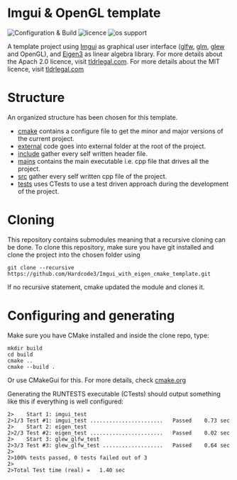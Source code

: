 # Imgui & OpenGL template

![Configuration & Build](https://github.com/Hardcode3/Imgui-OpenGL-Linear-Algebra-starter/actions/workflows/configurenbuild.yml/badge.svg?branch=master)
![licence](https://img.shields.io/github/license/Hardcode3/Imgui-OpenGL-Linear-Algebra-starter)
![os support](https://img.shields.io/static/v1?label=Supports&message=Windows|Linux|MacOS&color=<COLOR>)

A template project using [Imgui](external/imgui) as graphical user interface ([glfw](external/glfw), [glm](external/glm), [glew](external/glew) and OpenGL), and [Eigen3](external/eigen) as linear algebra library.
For more details about the Apach 2.0 licence, visit [tldrlegal.com](https://tldrlegal.com/license/apache-license-2.0-(apache-2.0)).
For more details about the MIT licence, visit [tldrlegal.com](https://tldrlegal.com/license/mit-license)

# Structure
An organized structure has been chosen for this template.
- [cmake](cmake) contains a configure file to get the minor and major versions of the current project.
- [external](external) code goes into external folder at the root of the project.
- [include](include) gather every self written header file.
- [mains](mains) contains the main executable i.e. cpp file that drives all the project.
- [src](src) gather every self written cpp file of the project.
- [tests](tests) uses CTests to use a test driven approach during the development of the project.

# Cloning
This repository contains submodules meaning that a recursive cloning can be done.
To clone this repository, make sure you have git installed and clone the project into the chosen folder using 
```
git clone --recursive https://github.com/Hardcode3/Imgui_with_eigen_cmake_template.git
```
If no recursive statement, cmake updated the module and clones it.

# Configuring and generating
Make sure you have CMake installed and inside the clone repo, type:
```
mkdir build
cd build
cmake ..
cmake --build .
```
Or use CMakeGui for this.
For more details, check [cmake.org](https://cmake.org/)

Generating the RUNTESTS executable (CTests) should output something like this if everything is well configured:
```
2>    Start 1: imgui_test
2>1/3 Test #1: imgui_test .......................   Passed    0.73 sec
2>    Start 2: eigen_test
2>2/3 Test #2: eigen_test .......................   Passed    0.02 sec
2>    Start 3: glew_glfw_test
2>3/3 Test #3: glew_glfw_test ...................   Passed    0.64 sec
2>
2>100% tests passed, 0 tests failed out of 3
2>
2>Total Test time (real) =   1.40 sec
```
